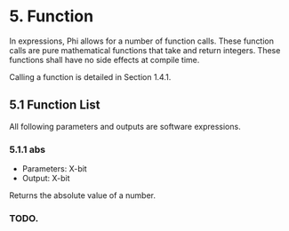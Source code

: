 # 5. Function
In expressions, Phi allows for a number of function calls. These function calls are pure mathematical functions that take and return integers. These functions shall have no side effects at compile time.

Calling a function is detailed in Section 1.4.1.

## 5.1 Function List
All following parameters and outputs are software expressions.

### 5.1.1 abs
* Parameters: X-bit
* Output: X-bit

Returns the absolute value of a number.

### TODO.